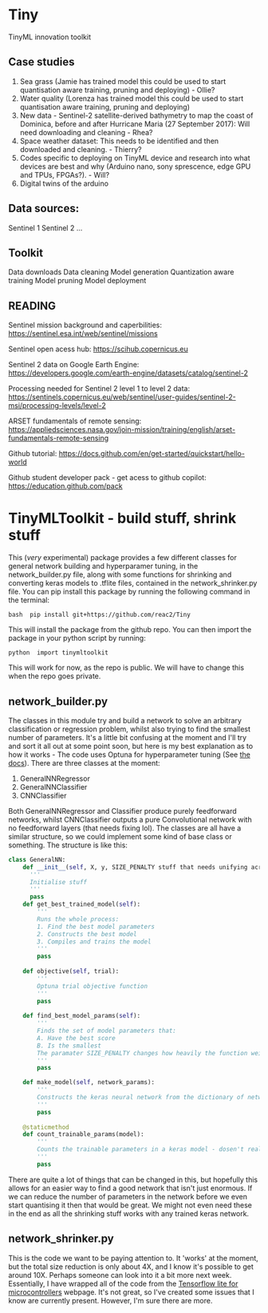# Tiny
TinyML innovation toolkit

## Case studies
1. Sea grass (Jamie has trained model this could be used to start quantisation aware training, pruning and deploying) - Ollie?
2. Water quality (Lorenza has trained model this could be used to start quantisation aware training, pruning and deploying)
3. New data - Sentinel-2 satellite-derived bathymetry to map the coast of Dominica, before and after Hurricane Maria (27 September 2017): Will need downloading and cleaning - Rhea?
4. Space weather dataset: This needs to be identified and then downloaded and cleaning. - Thierry?
5. Codes specific to deploying on TinyML device and research into what devices are best and why (Arduino nano, sony sprescence, edge GPU and TPUs, FPGAs?). - Will?
6. Digital twins of the arduino

## Data sources:
Sentinel 1
Sentinel 2
...

## Toolkit
Data downloads
Data cleaning
Model generation
Quantization aware training
Model pruning
Model deployment

## READING

Sentinel mission background and caperbilities:
https://sentinel.esa.int/web/sentinel/missions

Sentinel open acess hub:
https://scihub.copernicus.eu

Sentinel 2 data on Google Earth Engine:
https://developers.google.com/earth-engine/datasets/catalog/sentinel-2

Processing needed for Sentinel 2 level 1 to level 2 data:
https://sentinels.copernicus.eu/web/sentinel/user-guides/sentinel-2-msi/processing-levels/level-2

ARSET fundamentals of remote sensing: https://appliedsciences.nasa.gov/join-mission/training/english/arset-fundamentals-remote-sensing

Github tutorial: https://docs.github.com/en/get-started/quickstart/hello-world

Github student developer pack - get acess to github copilot: https://education.github.com/pack

# TinyMLToolkit - build stuff, shrink stuff

This (_very_ experimental) package provides a few different classes for general network building and hyperparamer tuning, in the network_builder.py file, along with some functions for shrinking and converting keras models to .tflite files, contained in the network_shrinker.py file. You can pip install this package by running the following command in the terminal:

```bash  pip install git+https://github.com/reac2/Tiny```

This will install the package from the github repo. You can then import the package in your python script by running:

```python  import tinymltoolkit```

This will work for now, as the repo is public. We will have to change this when the repo goes private.

## network_builder.py
The classes in this module try and build a network to solve an arbitrary classification or regression problem, whilst also trying to find the smallest number of parameters. It's a little bit confusing at the moment and I'll try and sort it all out at some point soon, but here is my best explanation as to how it works - The code uses Optuna for hyperparameter tuning (See [the docs](https://optuna.org)). There are three classes at the moment:
1. GeneralNNRegressor
2. GeneralNNClassifier
3. CNNClassifier

Both GeneralNNRegressor and Classifier produce purely feedforward networks, whilst CNNClassifier outputs a pure Convolutional network with no feedforward layers (that needs fixing lol). The classes are all have a similar structure, so we could implement some kind of base class or something. The structure is like this:

```python
class GeneralNN:
    def __init__(self, X, y, SIZE_PENALTY stuff that needs unifying across the classes):
      '''
      Initialise stuff 
      '''
      pass
    def get_best_trained_model(self):
        '''
        Runs the whole process:
        1. Find the best model parameters 
        2. Constructs the best model
        3. Compiles and trains the model
        '''
        pass
    
    def objective(self, trial):
        '''
        Optuna trial objective function
        '''
        pass
      
    def find_best_model_params(self):
        '''
        Finds the set of model parameters that:
        A. Have the best score
        B. Is the smallest
        The paramater SIZE_PENALTY changes how heavily the function weights the size of the network
        '''
        pass

    def make_model(self, network_params):
        '''
        Constructs the keras neural network from the dictionary of network parameters
        '''
        pass
      
    @staticmethod
    def count_trainable_params(model):
        '''
        Counts the trainable parameters in a keras model - dosen't really need to be a staticmethod in each class
        '''
        pass
```
There are quite a lot of things that can be changed in this, but hopefully this allows for an easier way to find a good network that isn't just enormous. If we can reduce the number of parameters in the network before we even start quantising it then that would be great. We might not even need these in the end as all the shrinking stuff works with any trained keras network. 

## network_shrinker.py
This is the code we want to be paying attention to. It 'works' at the moment, but the total size reduction is only about 4X, and I know it's possible to get around 10X. Perhaps someone can look into it a bit more next week. Essentially, I have wrapped all of the code from the [Tensorflow lite for microcontrollers](https://www.tensorflow.org/lite/microcontrollers) webpage. It's not great, so I've created some issues that I know are currently present. However, I'm sure there are more.


